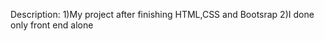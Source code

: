 Description:
      1)My project after finishing HTML,CSS and Bootsrap
      2)I done only front end alone
